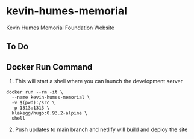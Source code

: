 # kevin-humes-memorial
Kevin Humes Memorial Foundation Website


## To Do


## Docker Run Command

1. This will start a shell where you can launch the development server

```
docker run --rm -it \
  --name kevin-humes-memorial \
  -v $(pwd):/src \
  -p 1313:1313 \
  klakegg/hugo:0.93.2-alpine \
  shell
```

2. Push updates to main branch and netlify will build and deploy the site

